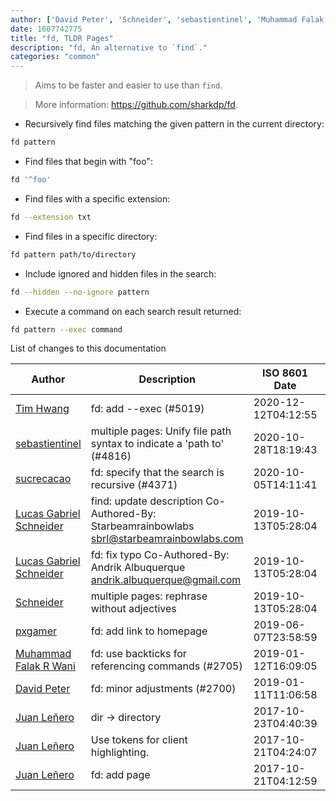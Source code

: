 ```yaml
---
author: ['David Peter', 'Schneider', 'sebastientinel', 'Muhammad Falak R Wani', 'pxgamer', 'Juan Leñero', 'sucrecacao', 'Tim Hwang', 'Lucas Gabriel Schneider']
date: 1607742775
title: "fd, TLDR Pages"
description: "fd, An alternative to `find`."
categories: "common"
---
```

> Aims to be faster and easier to use than `find`.

> More information: <https://github.com/sharkdp/fd>.

- Recursively find files matching the given pattern in the current directory:

```bash
fd pattern
```

- Find files that begin with "foo":

```bash
fd '^foo'
```

- Find files with a specific extension:

```bash
fd --extension txt
```

- Find files in a specific directory:

```bash
fd pattern path/to/directory
```

- Include ignored and hidden files in the search:

```bash
fd --hidden --no-ignore pattern
```

- Execute a command on each search result returned:

```bash
fd pattern --exec command
```
List of changes to this documentation


Author | Description | ISO 8601 Date | GitHub link
------|-----|-----|-----
[Tim Hwang](mailto:timhwang21@users.noreply.github.com) | fd: add --exec (#5019) | 2020-12-12T04:12:55 | [f6748fd0902b](https://github.com/tldr-pages/tldr/commit/f6748fd0902b86d2249059f74e52c3331662c70c)
[sebastientinel](mailto:sebastien.tinel@gmail.com) | multiple pages: Unify file path syntax to indicate a 'path to' (#4816) | 2020-10-28T18:19:43 | [1d32985f2f24](https://github.com/tldr-pages/tldr/commit/1d32985f2f24e5469dddc993dd7f354f79bfa128)
[sucrecacao](mailto:55893070+sucrecacao@users.noreply.github.com) | fd: specify that the search is recursive (#4371) | 2020-10-05T14:11:41 | [4f73077e6853](https://github.com/tldr-pages/tldr/commit/4f73077e6853093e91b12d46acd5317048a97cbf)
[Lucas Gabriel Schneider](mailto:casdpa@gmail.com) | find: update description Co-Authored-By: Starbeamrainbowlabs <sbrl@starbeamrainbowlabs.com> | 2019-10-13T05:28:04 | [3358db816e10](https://github.com/tldr-pages/tldr/commit/3358db816e106af17c60fa3854709e9b8fdcdc5a)
[Lucas Gabriel Schneider](mailto:casdpa@gmail.com) | fd: fix typo Co-Authored-By: Andrik Albuquerque <andrik.albuquerque@gmail.com> | 2019-10-13T05:28:04 | [f108b4dc5cad](https://github.com/tldr-pages/tldr/commit/f108b4dc5cad9c7a3e352f3f2649d9dbb295aa22)
[Schneider](mailto:lucas.schneider@sap.com) | multiple pages: rephrase without adjectives | 2019-10-13T05:28:04 | [42152ed45923](https://github.com/tldr-pages/tldr/commit/42152ed459230c2b244529f0c5990335e0057c6c)
[pxgamer](mailto:owzie123@gmail.com) | fd: add link to homepage | 2019-06-07T23:58:59 | [1640120fd3fc](https://github.com/tldr-pages/tldr/commit/1640120fd3fcac8a8afbc4fd253fcd1084069d82)
[Muhammad Falak R Wani](mailto:falakreyaz@gmail.com) | fd: use backticks for referencing commands (#2705) | 2019-01-12T16:09:05 | [97bfe0a76e53](https://github.com/tldr-pages/tldr/commit/97bfe0a76e53c190e691c6bb0ef058b27ce553e8)
[David Peter](mailto:sharkdp@users.noreply.github.com) | fd: minor adjustments (#2700) | 2019-01-11T11:06:58 | [653377d52166](https://github.com/tldr-pages/tldr/commit/653377d521660a7f4175be391fbf48a6385541b6)
[Juan Leñero](mailto:juanjo.lenero@gmail.com) | dir -> directory | 2017-10-23T04:40:39 | [ff4ea8adc60b](https://github.com/tldr-pages/tldr/commit/ff4ea8adc60b554078acccd1b6b4c31739ba9829)
[Juan Leñero](mailto:juanjo.lenero@gmail.com) | Use tokens for client highlighting. | 2017-10-21T04:24:07 | [8708fcbee337](https://github.com/tldr-pages/tldr/commit/8708fcbee3373896ebe411259ee93dc8d11a46ea)
[Juan Leñero](mailto:juanjo.lenero@gmail.com) | fd: add page | 2017-10-21T04:12:59 | [0c4edde86b3a](https://github.com/tldr-pages/tldr/commit/0c4edde86b3a3e58fc34280543dcd7235e17e5de)

